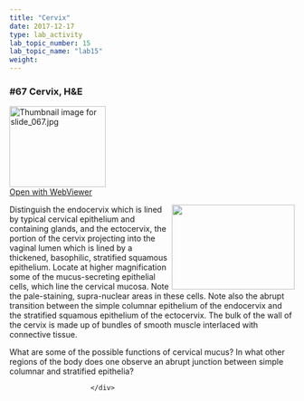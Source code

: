 ```yaml
---
title: "Cervix"
date: 2017-12-17
type: lab_activity
lab_topic_number: 15
lab_topic_name: "lab15"
weight: 
---
```

<div class="entrybody">
						<h3>#67 Cervix, <span class="caps">H&amp;E</span></h3>

<div class="thumbnail"> <a href="http://virtualslides.cumc.columbia.edu/67.svs/view.apml?" target="_blank"><img alt="Thumbnail image for slide_067.jpg" src="http://histologylab.ccnmtl.columbia.edu/assets/images/slide_067-thumb-170x143-1548.jpg" width="170" height="143" class="mt-image-left"></a><br><a href="http://virtualslides.cumc.columbia.edu/67.svs/view.apml?" target="_blank">Open with WebViewer</a> </div>

<p><img src="http://histologylab.ccnmtl.columbia.edu/assets/images/67%20cervix.jpg" style="width:217px; height:150px; float:right;">Distinguish the endocervix which is lined by typical cervical epithelium and containing glands, and the ectocervix, the portion of the cervix projecting into the vaginal lumen which is lined by a thickened, basophilic, stratified squamous epithelium. Locate at higher magnification some of the mucus-secreting epithelial cells, which line the cervical mucosa.  Note the pale-staining, supra-nuclear areas in these cells. Note also the abrupt transition between the simple columnar epithelium of the endocervix and the stratified squamous epithelium of the ectocervix.  The bulk of the wall of the cervix is made up of bundles of smooth muscle interlaced with connective tissue.</p>

<p>What are some of the possible functions of cervical mucus? In what other regions of the body does one observe an abrupt junction between simple columnar and stratified epithelia?</p>
						
						
						</div>